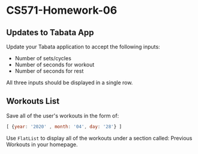 # CS571-Homework-06
## Updates to Tabata App
Update your Tabata application to accept the following inputs:
* Number of sets/cycles
* Number of seconds for workout
* Number of seconds for rest
  
All three inputs should be displayed in a single row.
  
## Workouts List
Save all of the user's workouts in the form of:
```javascript
[ {year: '2020' , month: '04', day: '28'} ]
```
Use `FlatList` to display all of the workouts under a section called: Previous Workouts in your homepage.
